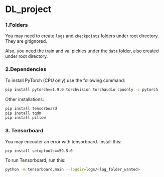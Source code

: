 # DL_project

### 1.Folders
You may need to create ```logs``` and ```checkpoints``` folders under root directory. They are gitignored.

Also, you need the train and val pickles under the ```data``` folder, also created under root directory. 
### 2.Dependencies
To install PyTorch (CPU only) use the following command:
```bash
pip install pytorch==1.9.0 torchvision torchaudio cpuonly -c pytorch
```

Other installations:
```bash
pip install tensorboard
pip install tqdm
pip install pillow
```

### 3. Tensorboard
You may encouter an error with tensorboard. Install this:
```bash
pip install setuptools==59.5.0
```

To run Tensorboard, run this:
```bash
python -m tensorboard.main --logdir=logs/<log_folder_wanted>
```
